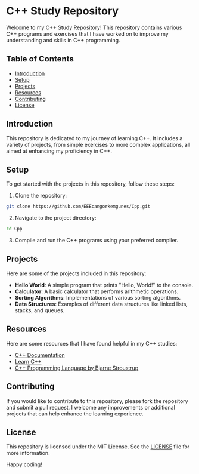 # C++ Study Repository

Welcome to my C++ Study Repository! This repository contains various C++ programs and exercises that I have worked on to improve my understanding and skills in C++ programming.

## Table of Contents

- [Introduction](#introduction)
- [Setup](#setup)
- [Projects](#projects)
- [Resources](#resources)
- [Contributing](#contributing)
- [License](#license)

## Introduction

This repository is dedicated to my journey of learning C++. It includes a variety of projects, from simple exercises to more complex applications, all aimed at enhancing my proficiency in C++.

## Setup

To get started with the projects in this repository, follow these steps:

1. Clone the repository:
  ```sh
  git clone https://github.com/EEEcangorkemgunes/Cpp.git
  ```
2. Navigate to the project directory:
  ```sh
  cd Cpp
  ```
3. Compile and run the C++ programs using your preferred compiler.

## Projects

Here are some of the projects included in this repository:

- **Hello World**: A simple program that prints "Hello, World!" to the console.
- **Calculator**: A basic calculator that performs arithmetic operations.
- **Sorting Algorithms**: Implementations of various sorting algorithms.
- **Data Structures**: Examples of different data structures like linked lists, stacks, and queues.

## Resources

Here are some resources that I have found helpful in my C++ studies:

- [C++ Documentation](https://en.cppreference.com/w/)
- [Learn C++](https://www.learncpp.com/)
- [C++ Programming Language by Bjarne Stroustrup](https://www.stroustrup.com/4th.html)

## Contributing

If you would like to contribute to this repository, please fork the repository and submit a pull request. I welcome any improvements or additional projects that can help enhance the learning experience.

## License

This repository is licensed under the MIT License. See the [LICENSE](LICENSE) file for more information.

Happy coding!